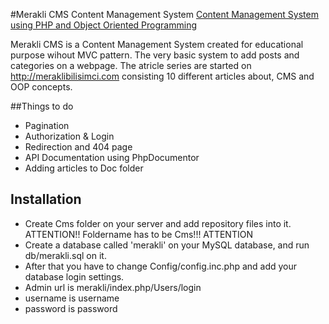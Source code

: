 #Merakli CMS Content Management System
[Content Management System using PHP and Object Oriented Programming](http://meraklibilisimci.wordpress.com/2014/05/21/php-ile-icerik-yonetim-sistemi-1-veritabani-modelleme/)

Merakli CMS is a Content Management System created for educational purpose wihout MVC pattern. The very basic system to add posts and categories on a webpage.
The atricle series are started on http://meraklibilisimci.com consisting 10 different articles about, CMS and OOP concepts.

##Things to do
* Pagination
* Authorization & Login
* Redirection and 404 page
* API Documentation using PhpDocumentor
* Adding articles to Doc folder

## Installation
* Create Cms folder on your server and add repository files into it. ATTENTION!! Foldername has to be Cms!!! ATTENTION
* Create a database called 'merakli' on your MySQL database, and run db/merakli.sql on it.
* After that you have to change Config/config.inc.php and add your database login settings.
* Admin url is merakli/index.php/Users/login
* username is username
* password is password
